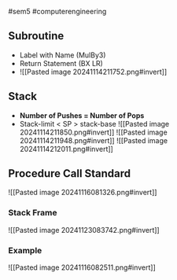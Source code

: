 #sem5 #computerengineering
## Subroutine
- Label with Name (MulBy3)
- Return Statement (BX LR)
- ![[Pasted image 20241114211752.png#invert]]
## Stack
- **Number of Pushes = Number of Pops**
- Stack-limit < SP > stack-base
![[Pasted image 20241114211850.png#invert]]
![[Pasted image 20241114211948.png#invert]]
![[Pasted image 20241114212011.png#invert]]
## Procedure Call Standard
![[Pasted image 20241116081326.png#invert]]
### Stack Frame
![[Pasted image 20241123083742.png#invert]]
### Example
![[Pasted image 20241116082511.png#invert]]